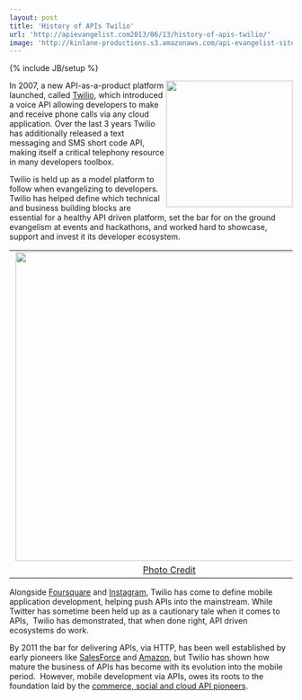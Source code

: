 ```yaml
---
layout: post
title: 'History of APIs Twilio'
url: 'http://apievangelist.com2013/06/13/history-of-apis-twilio/'
image: 'http://kinlane-productions.s3.amazonaws.com/api-evangelist-site/blog/twilio-logo.jpeg'
---
```

{% include JB/setup %}
<p>
     <a href="http://twilio.com/" target="_blank"><img src="https://s3.amazonaws.com/kinlane-productions/api-evangelist/twilio/Twilio-Logo.png"  width="225" align="right" /></a>
</p>
<p>
     In 2007, a new API-as-a-product platform launched, called <a href="http://twilio.com/" target="_blank">Twilio</a>, which introduced a voice API allowing developers to make and receive phone calls via any cloud application. Over the last 3 years Twilio has additionally released a text messaging and SMS short code API, making itself a critical telephony resource in many developers toolbox.
</p>
<p>
     Twilio is held up as a model platform to follow when evangelizing to developers. Twilio has helped define which technical and business building blocks are essential for a healthy API driven platform, set the bar for on the ground evangelism at events and hackathons, and worked hard to showcase, support and invest it its developer ecosystem.
</p>
<table align="center">
     <tbody>
          <tr>
               <td align="center">
                    <a href="http://www.dovetailsoftware.com/blogs/kmiller/archive/2009/04/13/can-your-crm-place-a-phone-call" target="_blank"><img src="https://s3.amazonaws.com/kinlane-productions/api-evangelist/twilio/twilio-2009-04-13.png"  width="550" align="right" /></a>
               </td>
          </tr>
          <tr>
               <td align="center">
                    <a href="http://www.dovetailsoftware.com/blogs/kmiller/archive/2009/04/13/can-your-crm-place-a-phone-call" target="_blank">Photo Credit</a>
               </td>
          </tr>
     </tbody>
</table>
<p>
     Alongside <a title="Foursquare" href="/2011/03/11/history-of-apis-foursquare-api/">Foursquare</a> and <a title="Instagram" href="/2011/03/11/history-of-apis-instagram-api/">Instagram</a>, Twilio has come to define mobile application development, helping push APIs into the mainstream. While Twitter has sometime been held up as a cautionary tale when it comes to APIs,  Twilio has demonstrated, that when done right, API driven ecosystems do work.
</p>
<p>
     By 2011 the bar for delivering APIs, via HTTP, has been well established by early pioneers like <a title="Salesforce" href="/2011/01/28/history-of-apis-salesforce-com/">SalesForce</a> and <a title="Amazon" href="/2011/01/28/history-of-apis-amazon-e-commerce/">Amazon</a>, but Twilio has shown how mature the business of APIs has become with its evolution into the mobile period.  However, mobile development via APIs, owes its roots to the foundation laid by the <a title="commerce, social and cloud API pioneers" href="/history/">commerce, social and cloud API pioneers</a>.
</p>
